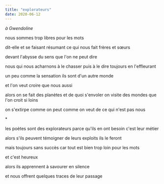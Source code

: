 ```yaml
---
title: "explorateurs"
date: 2020-06-12
---
```


*à Gwendoline*

nous sommes trop libres pour les mots

dit-elle
et se faisant résumant ce qui nous fait frères et sœurs

devant l'abysse du sens que l'on ne peut dire

nous qui nous acharnons à le chasser puis à le dire
toujours en l'effleurant

un peu comme la sensation
ils sont d'un autre monde

et l'on veut croire que nous aussi

alors on se fait des planètes et de quoi s'envoler
on visite des mondes que l'on croit si loins

on s'extirpe comme on peut comme on veut
de ce qui n'est pas nous

\*

les poètes sont des explorateurs parce qu'ils en ont besoin
c'est leur métier

alors s'ils peuvent témoigner de leurs exploits
ils le feront

mais toujours sans succès car tout est bien trop loin pour les mots

et c'est heureux

alors
ils apprennent à savourer
en silence

et nous offrent quelques traces de leur passage
